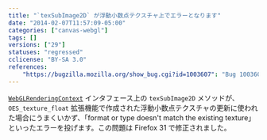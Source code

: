 ```yaml
---
title: "`texSubImage2D` が浮動小数点テクスチャ上でエラーとなります"
date: "2014-02-07T11:57:09-05:00"
categories: ["canvas-webgl"]
tags: []
versions: ["29"]
statuses: "regressed"
cclicense: "BY-SA 3.0"
references:
    "https://bugzilla.mozilla.org/show_bug.cgi?id=1003607": "Bug 1003607 – Header animation at acko.net is broken in FF 29 and above."
---
```

[`WebGLRenderingContext`](https://developer.mozilla.org/ja/docs/Web/API/WebGLRenderingContext) インタフェース上の `texSubImage2D` メソッドが、`OES_texture_float` 拡張機能で作成された浮動小数点テクスチャの更新に使われた場合にうまくいかず、「format or type doesn't match the existing texture」といったエラーを投げます。この問題は Firefox 31 で修正されました。
